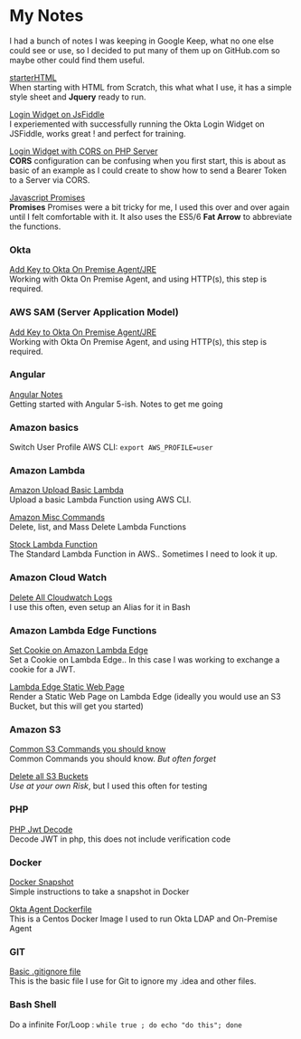 # My Notes

I had a bunch of notes I was keeping in Google Keep, what no one else could see or use, so I decided to put many of them up on GitHub.com so maybe other could find them useful.

[starterHTML](./starterHTML) <br/>
When starting with HTML from Scratch, this what what I use,
it has a simple style sheet and **Jquery**
ready to run.

[Login Widget on JsFiddle](./loginWidgetJsfiddle) <br/>
I experiemented with successfully running the Okta Login Widget on JSFiddle, works great ! and perfect for training.

[Login Widget with CORS on PHP Server](./loginWidgetCorsOnPhp) <br/>
**CORS** configuration can be confusing when you first start, this is about as basic
of an example as I could create to show how to send a Bearer Token to a Server
via CORS.

[Javascript Promises](./javascriptPromises) <br/>
**Promises** Promises were a bit tricky for me, I used this over and over again until 
I felt comfortable with it. It also uses the ES5/6 **Fat Arrow** to abbreviate the functions.

### Okta

[Add Key to Okta On Premise Agent/JRE](./oktaKeystore) <br/>
Working with Okta On Premise Agent, and using HTTP(s), this step is required.

### AWS SAM (Server Application Model)


[Add Key to Okta On Premise Agent/JRE](./oktaKeystore) <br/>
Working with Okta On Premise Agent, and using HTTP(s), this step is required.


### Angular

[Angular Notes](./angularNotes) <br/>
Getting started with Angular 5-ish. Notes to get me going

### Amazon basics

Switch User Profile AWS CLI: `export AWS_PROFILE=user`

### Amazon Lambda

[Amazon Upload Basic Lambda](./amazonLambdaUpload) <br/>
Upload a basic Lambda Function using AWS CLI.

[Amazon Misc Commands](./amazonLambdaMisc) <br/>
Delete, list, and Mass Delete Lambda Functions

[Stock Lambda Function](./awsLambdaStock) <br/>
The Standard Lambda Function in AWS.. Sometimes I need to look it up.

### Amazon Cloud Watch

[Delete All Cloudwatch Logs](./amazonDeleteCloudLogs) <br/>
I use this often, even setup an Alias for it in Bash

### Amazon Lambda Edge Functions
[Set Cookie on Amazon Lambda Edge](./lambdaEdgeSetCookie) <br/>
Set a Cookie on Lambda Edge.. In this case I was working to exchange a cookie for a JWT. 

[Lambda Edge Static Web Page](./lambdaEdgeStaticWebpage) <br/>
Render a Static Web Page on Lambda Edge (ideally you would use an S3 Bucket, but this will get you started)

### Amazon S3

[Common S3 Commands you should know](./amazonS3CommonCommands) <br/>
Common Commands you should know. *But often forget*

[Delete all S3 Buckets](./amazonDeleteS3Buckets) <br/>
*Use at your own Risk*, but I used this often for testing

### PHP

[PHP Jwt Decode](./phpDecodeJwt) <br/>
Decode JWT in php, this does not include verification code

### Docker

[Docker Snapshot](./dockerSnapshot) <br/>
Simple instructions to take a snapshot in Docker

[Okta Agent Dockerfile](./oktaServer) <br/>
This is a Centos Docker Image I used to run Okta LDAP and On-Premise Agent

### GIT

[Basic .gitignore file](./gitignore) <br/>
This is the basic file I use for Git to ignore my .idea and other files.

### Bash Shell

Do a infinite For/Loop : `while true ; do echo "do this"; done
`
